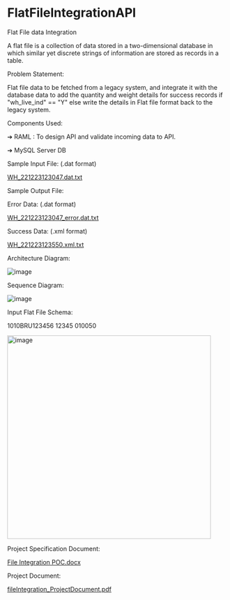 # FlatFileIntegrationAPI
Flat File data Integration

A flat file is a collection of data stored in a two-dimensional database in which similar yet discrete strings of information are stored as records in a table.

Problem Statement:

Flat file data to be fetched from a legacy system, and integrate it with the database data to add the quantity and weight details for success records if "wh_live_ind" == "Y"
else write the details in Flat file format back to the legacy system.

Components Used:

➔ RAML : To design API and validate incoming data to API.

➔ MySQL Server DB

Sample Input File: (.dat format)

[WH_221223123047.dat.txt](https://github.com/PriyankaMN/FlatFileIntegrationAPI/files/10557974/WH_221223123047.dat.txt)

Sample Output File:

Error Data: (.dat format)

[WH_221223123047_error.dat.txt](https://github.com/PriyankaMN/FlatFileIntegrationAPI/files/10557981/WH_221223123047_error.dat.txt)

Success Data: (.xml format)

[WH_221223123550.xml.txt](https://github.com/PriyankaMN/FlatFileIntegrationAPI/files/10557983/WH_221223123550.xml.txt)

Architecture Diagram:

![image](https://user-images.githubusercontent.com/66421109/216089156-71f036db-6bb7-4f1f-96db-28c28a3411b6.png)

Sequence Diagram:

![image](https://user-images.githubusercontent.com/66421109/216089233-6da7e972-b10a-4867-a4ee-70a8bc4d6543.png)

Input Flat File Schema:

1010BRU123456      12345   010050       

<img width="467" alt="image" src="https://user-images.githubusercontent.com/66421109/216089491-d978f977-95f6-46bf-b2a7-c15ce99b2b9b.png">

Project Specification Document:

[File Integration POC.docx](https://github.com/PriyankaMN/FlatFileIntegrationAPI/files/10559240/File.Integration.POC.docx)


Project Document:

[fileIntegration_ProjectDocument.pdf](https://github.com/PriyankaMN/FlatFileIntegrationAPI/files/10558727/fileIntegration_ProjectDocument.pdf)


